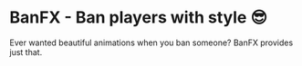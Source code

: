 # BanFX - Ban players with style 😎
Ever wanted beautiful animations when you ban someone? BanFX provides just that.
